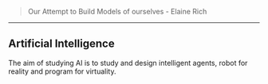 > Our Attempt to Build Models of ourselves - Elaine Rich


---
## Artificial Intelligence

The aim of studying AI is to study and design intelligent agents, robot for reality and program for virtuality.




